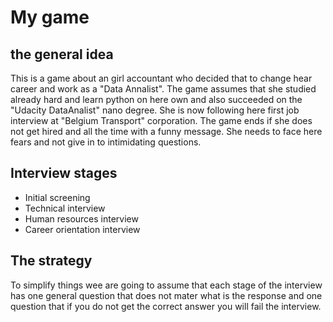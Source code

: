 # My game

## the general idea
This is a game about an girl accountant who decided that to change hear career
and work as a "Data Annalist". The game assumes that she studied already
hard and learn python on here own and also succeeded on the "Udacity DataAnalist"
nano degree. She is now following here first job interview at "Belgium Transport"
corporation.
The game ends if she does not get hired and all the time with a funny message.
She needs to face here fears and not give in to intimidating questions.


## Interview stages
- Initial screening
- Technical interview
- Human resources interview
- Career orientation interview

## The strategy
To simplify things wee are going to assume that each stage of the interview
has one general question that does not mater what is the response and one
question that if you do not get the correct answer you will fail the interview. 

